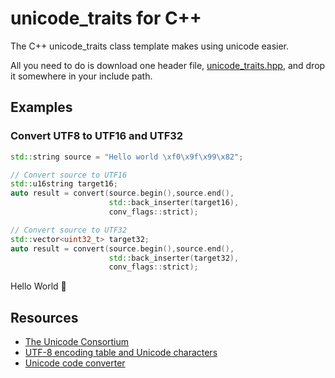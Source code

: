 # unicode_traits for C++

The C++ unicode_traits class template makes using unicode easier. 

All you need to do is download one header file, [unicode_traits.hpp](https://raw.githubusercontent.com/danielaparker/unicode_traits/master/src/unicode_traits.hpp), and drop it somewhere in your include path.

## Examples

### Convert UTF8 to UTF16 and UTF32

```c++
std::string source = "Hello world \xf0\x9f\x99\x82";  

// Convert source to UTF16
std::u16string target16;
auto result = convert(source.begin(),source.end(),
                      std::back_inserter(target16), 
                      conv_flags::strict);

// Convert source to UTF32
std::vector<uint32_t> target32;
auto result = convert(source.begin(),source.end(),
                      std::back_inserter(target32), 
                      conv_flags::strict);
```
Hello World &#128578;

## Resources

- [The Unicode Consortium](http://unicode.org/)
- [UTF-8 encoding table and Unicode characters](http://www.utf8-chartable.de/unicode-utf8-table.pl)
- [Unicode code converter](https://r12a.github.io/apps/conversion/)






